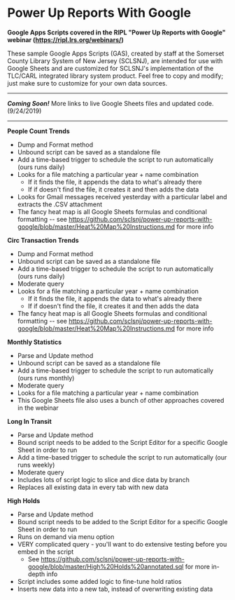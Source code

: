 # Power Up Reports With Google
__Google Apps Scripts covered in the RIPL "Power Up Reports with Google" webinar (https://ripl.lrs.org/webinars/)__

These sample Google Apps Scripts (GAS), created by staff at the Somerset County Library System of New Jersey (SCLSNJ), are intended for use with Google Sheets and are customized for SCLSNJ's implementation of the TLC/CARL integrated library system product. Feel free to copy and modify; just make sure to customize for your own data sources.

---
***Coming Soon!*** 
More links to live Google Sheets files and updated code. (9/24/2019)

---
__People Count Trends__
 * Dump and Format method
 * Unbound script can be saved as a standalone file
 * Add a time-based trigger to schedule the script to run automatically (ours runs daily)
 * Looks for a file matching a particular year + name combination
   * If it finds the file, it appends the data to what's already there
   * If if doesn't find the file, it creates it and then adds the data
 * Looks for Gmail messages received yesterday with a particular label and extracts the .CSV attachment
 * The fancy heat map is all Google Sheets formulas and conditional formatting -- see https://github.com/sclsnj/power-up-reports-with-google/blob/master/Heat%20Map%20Instructions.md for more info

__Circ Transaction Trends__
 * Dump and Format method
 * Unbound script can be saved as a standalone file
 * Add a time-based trigger to schedule the script to run automatically (ours runs daily)
 * Moderate query
 * Looks for a file matching a particular year + name combination
   * If it finds the file, it appends the data to what's already there
   * If if doesn't find the file, it creates it and then adds the data
 * The fancy heat map is all Google Sheets formulas and conditional formatting -- see https://github.com/sclsnj/power-up-reports-with-google/blob/master/Heat%20Map%20Instructions.md for more info

__Monthly Statistics__
 * Parse and Update method
 * Unbound script can be saved as a standalone file
 * Add a time-based trigger to schedule the script to run automatically (ours runs monthly)
 * Moderate query
 * Looks for a file matching a particular year + name combination
 * This Google Sheets file also uses a bunch of other approaches covered in the webinar

__Long In Transit__
 * Parse and Update method
 * Bound script needs to be added to the Script Editor for a specific Google Sheet in order to run
 * Add a time-based trigger to schedule the script to run automatically (our runs weekly)
 * Moderate query
 * Includes lots of script logic to slice and dice data by branch
 * Replaces all existing data in every tab with new data

__High Holds__
 * Parse and Update method
 * Bound script needs to be added to the Script Editor for a specific Google Sheet in order to run
 * Runs on demand via menu option
 * VERY complicated query - you'll want to do extensive testing before you embed in the script
   * See https://github.com/sclsnj/power-up-reports-with-google/blob/master/High%20Holds%20annotated.sql for more in-depth info
 * Script includes some added logic to fine-tune hold ratios
 * Inserts new data into a new tab, instead of overwriting existing data

